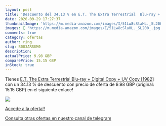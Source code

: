```yaml
---
layout: post
title: 'Descuento del 34.13 % en E.T. The Extra Terrestrial  Blu-ray + Di'
date: 2020-09-29 17:27:37
thumbnailImage: 'https://m.media-amazon.com/images/I/51Lw8cSlaHL._SL200_.jpg'
images: [ 'https://m.media-amazon.com/images/I/51Lw8cSlaHL._SL200_.jpg' ]
comments: true
category: ofertas
author: ring
slug: B003ARSUM0
description:
actualPrice: 9.98 GBP
comparePrice: 15.15 GBP
inStock: true
---
```


Tienes [E.T. The Extra Terrestrial  Blu-ray + Digital Copy + UV Copy  [1982]](https://www.amazon.com/dp/B003ARSUM0/?tag=redken08-20) con un 34.13 % de descuento con precio de oferta de 9.98 GBP (original: 15.15 GBP) en el siguiente enlace!

[![](https://m.media-amazon.com/images/I/51Lw8cSlaHL._SL200_.jpg)](https://www.amazon.com/dp/B003ARSUM0/?tag=redken08-20)

[Accede a la oferta!!](https://www.amazon.com/dp/B003ARSUM0/?tag=redken08-20)

[Consulta otras ofertas en nuestro canal de telegram](https://t.me/s/ofertas25)
